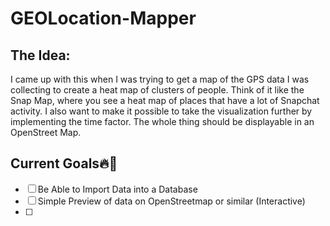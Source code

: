 # GEOLocation-Mapper

## The Idea:
I came up with this when I was trying to get a map of the GPS data I was collecting to create a heat map of clusters of people. Think of it like the Snap Map, where you see a heat map of places that have a lot of Snapchat activity. I also want to make it possible to take the visualization further by implementing the time factor. The whole thing should be displayable in an OpenStreet Map.

## Current Goals🔥🚀
- [ ] Be Able to Import Data into a Database
- [ ] Simple Preview of data on OpenStreetmap or similar (Interactive)
- [ ] 
